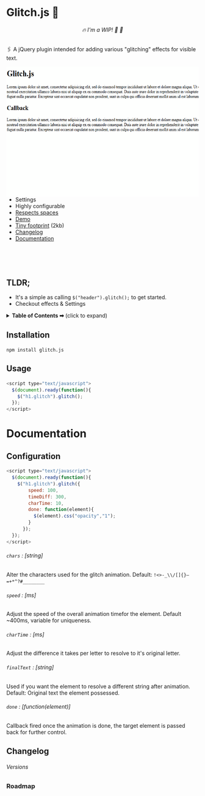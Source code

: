# Glitch.js 📀
<div align="center">

###### 🔥 I'm a WIP! 👩 🚒
</div>

🖇 A jQuery plugin intended for adding various "glitching" effects for visible text.

<img align="right" src=".github/glitch-js.gif?raw=true" height="340">

- Settings
- Highly configurable
- [Respects spaces](#git)
- [Demo](#manage-pre-releases)
- [Tiny footprint](#publish-to-npm) (2kb)
- [Changelog](#changelog)
- [Documentation](#github-releases)
</br></br></br>

</br>

## TLDR;
- It's a simple as calling `$("header").glitch();` to get started.
- Checkout effects & Settings

<details>
  <summary>
    <strong>Table of Contents ➡</strong> (click to expand)
  </summary>


  - [Installation](#Installation)
  - [Usage](#Usage)
  - [Configuration](#Configuration)
  - [Documentation](#Documentation)
  - [Versions / Changelog](#Changelog)
  - [Roadmap](URL)

  <div align="center">
    A TundraDawn project
  </div>

</details>


## Installation
`npm install glitch.js`
## Usage
```Javascript
<script type="text/javascript">
  $(document).ready(function(){
    $("h1.glitch").glitch();
  });
</script>

```
# Documentation
## Configuration
```Javascript
<script type="text/javascript">
  $(document).ready(function(){
    $("h1.glitch").glitch({
        speed: 100,
        timeDiff: 300,
        charTime: 10,
        done: function(element){
          $(element).css("opacity","1");
        }
      });
  });
</script>
```
###### `chars` : [string]
Alter the characters used for the glitch animation.
Default: `!<>-_\\/[]{}—=+*^?#________`
###### `speed` : [ms]
Adjust the speed of the overall animation timefor the element. Default ~400ms, variable for uniqueness.
###### `charTime` : [ms]
Adjust the difference it takes per letter to resolve to it's original letter.

###### `finalText` : [string]
Used if you want the element to resolve a different string after animation. Default: Original text the element possessed.
###### `done` : [function(element)]
Callback fired once the animation is done, the target element is passed back for further control.
## Changelog
###### Versions
### Roadmap
